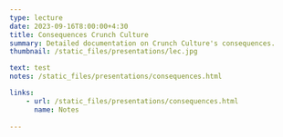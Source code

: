 ```yaml
---
type: lecture
date: 2023-09-16T8:00:00+4:30
title: Consequences Crunch Culture
summary: Detailed documentation on Crunch Culture's consequences.
thumbnail: /static_files/presentations/lec.jpg

text: test
notes: /static_files/presentations/consequences.html

links: 
    - url: /static_files/presentations/consequences.html
      name: Notes
    
---
```



<!-- **Suggested Readings:**
- [Readings 1](http://example.com)
- [Readings 2](http://example.com) -->

